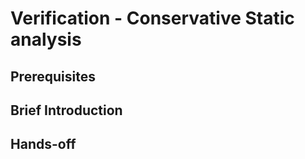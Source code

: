 # Verification - Conservative Static analysis

## Prerequisites

## Brief Introduction

## Hands-off